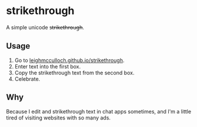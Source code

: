 # strikethrough

A simple unicode s̶t̶r̶i̶k̶e̶t̶h̶r̶o̶u̶g̶h̶.

## Usage

1. Go to [leighmcculloch.github.io/strikethrough](https://leighmcculloch.github.io/strikethrough).
2. Enter text into the first box.
3. Copy the strikethrough text from the second box.
4. Celebrate.

## Why
Because I edit and strikethrough text in chat apps sometimes, and I'm a little tired of visiting websites with so many ads.
